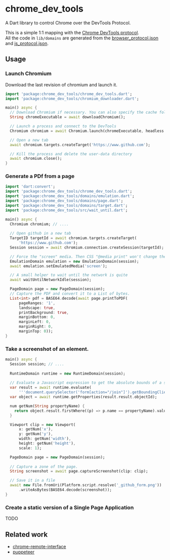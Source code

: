 # chrome_dev_tools

A Dart library to control Chrome over the DevTools Protocol.

This is a simple 1:1 mapping with the [Chrome DevTools protocol](https://chromedevtools.github.io/devtools-protocol/).  
All the code in `lib/domains` are generated from the [browser_protocol.json](browser_protocol.json) and [js_protocol.json](js_protocol.json).


## Usage

### Launch Chromium

Download the last revision of chromium and launch it.
```dart
import 'package:chrome_dev_tools/chrome_dev_tools.dart';
import 'package:chrome_dev_tools/chromium_downloader.dart';

main() async {
  // Download Chromium if necessary. You can also specify the cache folder and a specific revision.
  String chromeExecutable = await downloadChromium();

  // Launch a process and connect to the DevTools
  Chromium chromium = await Chromium.launch(chromeExecutable, headless: true);

  // Open a new tab
  await chromium.targets.createTarget('https://www.github.com');

  // Kill the process and delete the user-data directory
  await chromium.close();
}
```

### Generate a PDf from a page

```dart
import 'dart:convert';
import 'package:chrome_dev_tools/chrome_dev_tools.dart';
import 'package:chrome_dev_tools/domains/emulation.dart';
import 'package:chrome_dev_tools/domains/page.dart';
import 'package:chrome_dev_tools/domains/target.dart';
import 'package:chrome_dev_tools/src/wait_until.dart';

main() async {
  Chromium chromium; // ....
  
  // Open github in a new tab
  TargetID targetId = await chromium.targets.createTarget(
      'https://www.github.com');
  Session session = await chromium.connection.createSession(targetId);

  // Force the "screen" media. Then CSS "@media print" won't change the look
  EmulationDomain emulation = new EmulationDomain(session);
  await emulation.setEmulatedMedia('screen');

  // A small helper to wait until the network is quite
  await waitUntilNetworkIdle(session);

  PageDomain page = new PageDomain(session);
  // Capture the PDF and convert it to a List of bytes.
  List<int> pdf = BASE64.decode(await page.printToPDF(
      pageRanges: '1',
      landscape: true,
      printBackground: true,
      marginBottom: 0,
      marginLeft: 0,
      marginRight: 0,
      marginTop: 0));
}
```

### Take a screenshot of an element.
```dart
main() async {
  Session session; // ....
  
  RuntimeDomain runtime = new RuntimeDomain(session);
  
  // Evaluate a Javascript expression to get the absolute bounds of a specific element 
  var result = await runtime.evaluate(
      '''document.querySelector('form[action="/join"]').getBoundingClientRect();''');
  var object = await runtime.getProperties(result.result.objectId);

  num getNum(String propertyName) {
    return object.result.firstWhere((p) => p.name == propertyName).value.value;
  }

  Viewport clip = new Viewport(
      x: getNum('x'),
      y: getNum('y'),
      width: getNum('width'),
      height: getNum('height'),
      scale: 1);

  PageDomain page = new PageDomain(session);
  
  // Capture a zone of the page.
  String screenshot = await page.captureScreenshot(clip: clip);

  // Save it in a file
  await new File.fromUri(Platform.script.resolve('_github_form.png'))
      .writeAsBytes(BASE64.decode(screenshot));
}
```
### Create a static version of a Single Page Application
TODO


## Related work
 * [chrome-remote-interface](https://github.com/cyrus-and/chrome-remote-interface)
 * [puppeteer](https://github.com/GoogleChrome/puppeteer)

[browser_protocol.json]: https://chromium.googlesource.com/chromium/src/+/master/third_party/WebKit/Source/core/inspector/browser_protocol.json
[js_protocol.json]: https://chromium.googlesource.com/v8/v8/+/master/src/inspector/js_protocol.json
